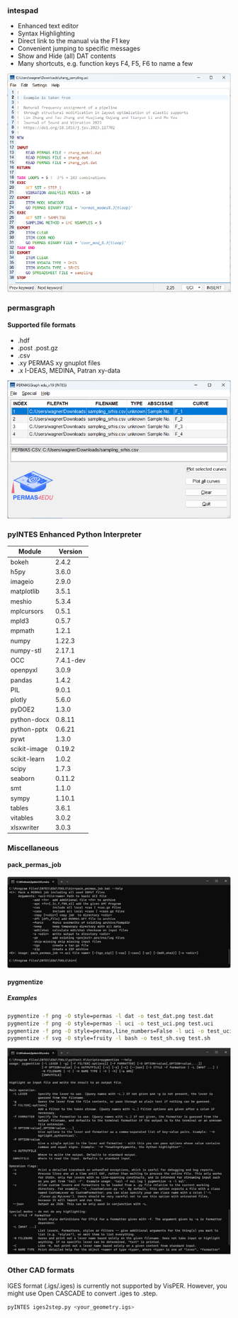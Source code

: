 ### intespad

 * Enhanced text editor  
 * Syntax Highlighting  
 * Direct link to the manual via the F1 key
 * Convenient jumping to specific messages
 * Show and Hide (all) DAT contents
 * Many shortcuts, e.g. function keys F4, F5, F6 to name a few

![intespad](/assets/intespad.png "intespad")

### permasgraph
#### Supported file formats

 * .hdf
 * .post .post.gz
 * .csv
 * .xy PERMAS xy gnuplot files
 * .x I-DEAS, MEDINA, Patran xy-data
 
![permasgraph](/assets/permasgraph.png "permasgraph")

### pyINTES Enhanced Python Interpreter

| Module | Version |
|----    | ----    |
| bokeh | 2.4.2 |
| h5py   | 3.6.0 |  
| imageio | 2.9.0 |
| matplotlib | 3.5.1 |
| meshio | 5.3.4 |  
| mplcursors | 0.5.1 |  
| mpld3 | 0.5.7 | 
| mpmath | 1.2.1 |  
| numpy  | 1.22.3  |
| numpy-stl | 2.17.1 |  
| OCC | 7.4.1-dev |  
| openpyxl | 3.0.9 |  
| pandas | 1.4.2   |
| PIL    | 9.0.1   |
| plotly | 5.6.0 |  
| pyDOE2 | 1.3.0 | 
| python-docx | 0.8.11 |
| python-pptx | 0.6.21 |
| pywt | 1.3.0 |  
| scikit-image | 0.19.2 |  
| scikit-learn | 1.0.2 |  
| scipy  | 1.7.3   |
| seaborn | 0.11.2 |
| smt | 1.1.0 |  
| sympy | 1.10.1 | 
| tables | 3.6.1 |  
| vitables | 3.0.2 |  
| xlsxwriter | 3.0.3 |

### Miscellaneous

#### pack_permas_job

![pack_permas_job](/assets/pack_permas_job.png "pack_permas_job")

#### pygmentize

##### Examples

```bash
pygmentize -f png -O style=permas -l dat -o test_dat.png test.dat
pygmentize -f png -O style=permas -l uci -o test_uci.png test.uci
pygmentize -f png -O style=permas,line_numbers=False -l uci -o test_uci_no_line_numbers.png test.uci
pygmentize -f svg -O style=fruity -l bash -o test_sh.svg test.sh
```

![pygmentize](/assets/pygmentize.png "pygmentize")

### Other CAD formats

IGES format (.igs/.iges) is currently not supported by VisPER. However, you might use Open CASCADE to convert .iges to .step.

```bash
pyINTES iges2step.py <your_geometry.igs> 
```
